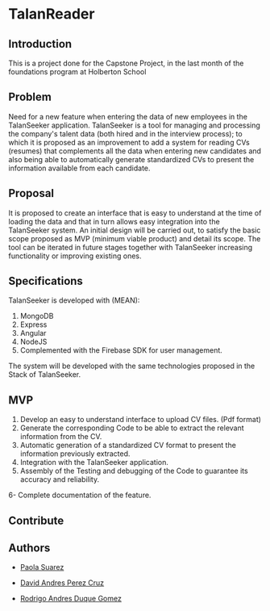 # TalanReader

## Introduction 

This is a project done for the Capstone Project, in the last month of the foundations program at Holberton School

## Problem

Need for a new feature when entering the data of new employees in the TalanSeeker application. TalanSeeker is a tool for managing and processing the company's talent data (both hired and in the interview process); to which it is proposed as an improvement to add a system for reading CVs (resumes) that complements all the data when entering new candidates and also being able to automatically generate standardized CVs to present the information available from each candidate.

## Proposal

It is proposed to create an interface that is easy to understand at the time of loading the data and that in turn allows easy integration into the TalanSeeker system.
An initial design will be carried out, to satisfy the basic scope proposed as MVP (minimum viable product) and detail its scope. The tool can be iterated in future stages together with TalanSeeker
increasing functionality or improving existing ones.

## Specifications

TalanSeeker is developed with (MEAN):

1. MongoDB
2. Express
3. Angular
4. NodeJS
5. Complemented with the Firebase SDK for user management.

The system will be developed with the same technologies proposed in the Stack of
TalanSeeker.

## MVP

1. Develop an easy to understand interface to upload CV files. (Pdf format)
2. Generate the corresponding Code to be able to extract the relevant information from the CV.
3. Automatic generation of a standardized CV format to present the information previously extracted.
4. Integration with the TalanSeeker application.
5. Assembly of the Testing and debugging of the Code to guarantee its accuracy and reliability.

6-  Complete documentation of the feature.

## Contribute

## Authors

* [Paola Suarez](https://github.com/paosua86)

* [David Andres Perez Cruz](https://github.com/davidperez95)

* [Rodrigo Andres Duque Gomez](https://github.com/rodrigoandresd)